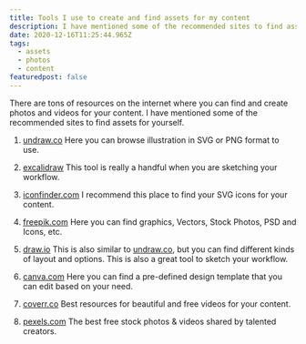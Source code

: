 ```yaml
---
title: Tools I use to create and find assets for my content
description: I have mentioned some of the recommended sites to find assets for your content
date: 2020-12-16T11:25:44.965Z
tags:
  - assets
  - photos
  - content
featuredpost: false
---
```

There are tons of resources on the internet where you can find and create photos and videos for your content. I have mentioned some of the recommended sites to find assets for yourself.

1. [undraw.co](https://undraw.co)
Here you can browse illustration in SVG or PNG format to use.

2. [excalidraw](https://excalidraw.com)
This tool is really a handful when you are sketching your workflow. 

3. [iconfinder.com](https://www.iconfinder.com)
I recommend this place to find your SVG icons for your content.

4. [freepik.com](https://www.freepik.com)
Here you can find graphics, Vectors, Stock Photos, PSD and Icons, etc.

5. [draw.io](https://draw.io)
This is also similar to [undraw.co](https://undraw.co), but you can find different kinds of layout and options. This is also a great tool to sketch your workflow.

6. [canva.com](https://www.canva.com)
Here you can find a pre-defined design template that you can edit based on your need.

7. [coverr.co](https://coverr.co)
Best resources for beautiful and free videos for your content.

8. [pexels.com](https://www.pexels.com)
The best free stock photos & videos shared by talented creators.